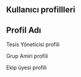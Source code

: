 ## Kullanıcı profillleri  

Profil Adı
---------
Tesis Yöneticisi profili  

Grup Amiri profili  

Ekip üyesi profili  



